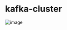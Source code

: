 # kafka-cluster

![image](https://github.com/user-attachments/assets/75b408d2-6e2f-424c-8d80-0f1187cd633d)
